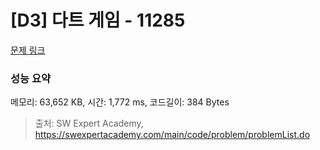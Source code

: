 # [D3] 다트 게임 - 11285 

[문제 링크](https://swexpertacademy.com/main/code/problem/problemDetail.do?contestProbId=AXZuaLsqz9wDFAST) 

### 성능 요약

메모리: 63,652 KB, 시간: 1,772 ms, 코드길이: 384 Bytes



> 출처: SW Expert Academy, https://swexpertacademy.com/main/code/problem/problemList.do